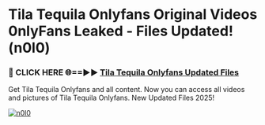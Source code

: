 # Tila Tequila Onlyfans Original Videos 0nlyFans Leaked - Files Updated! (n0l0)

<h3>🔴 CLICK HERE 🌐==►► <a href="https://tinyurl.com/2m67pmp6" rel="nofollow">Tila Tequila Onlyfans Updated Files</a></h3>

Get Tila Tequila Onlyfans and all content. Now you can access all videos and pictures of Tila Tequila Onlyfans. New Updated Files 2025!

[![n0l0](https://i.imgur.com/H4QAA4z.gif)](https://tinyurl.com/2m67pmp6)